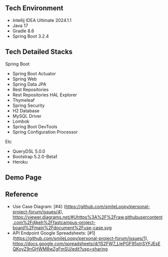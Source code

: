 ## Tech Environment
* Intellij IDEA Ultimate 2024.1.1
* Java 17
* Gradle 8.6
* Spring Boot 3.2.4


## Tech Detailed Stacks

Spring Boot

* Spring Boot Actuator
* Spring Web
* Spring Data JPA
* Rest Repositories
* Rest Repositories HAL Explorer
* Thymeleaf
* Spring Security
* H2 Database
* MySQL Driver
* Lombok
* Spring Boot DevTools
* Spring Configuration Processor

Etc

* QueryDSL 5.0.0
* Bootstrap 5.2.0-Beta1
* Heroku

## Demo Page


## Reference

* Use Case Diagram: [#4} (https://github.com/smileLoopy/personal-project-forum/issues/4), https://viewer.diagrams.net/#Uhttps%3A%2F%2Fraw.githubusercontent.com%2Fdjkeh%2Ffastcampus-project-board%2Fmain%2Fdocument%2Fuse-case.svg
* API Endpoint Google Spreadsheets: [#1] (https://github.com/smileLoopy/personal-project-forum/issues/1), https://docs.google.com/spreadsheets/d/1S2FW7_LlePGF95strSYFJEsEQKoyZ9nGHWM8wZgFmSU/edit?usp=sharing
